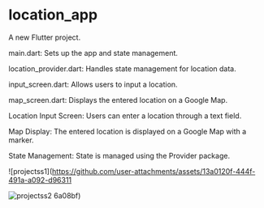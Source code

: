 # location_app

A new Flutter project.

main.dart: Sets up the app and state management.

location_provider.dart: Handles state management for location data.

input_screen.dart: Allows users to input a location.

map_screen.dart: Displays the entered location on a Google Map.

Location Input Screen: Users can enter a location through a text field.

Map Display: The entered location is displayed on a Google Map with a marker.

State Management: State is managed using the Provider package.

![projectss1](https://github.com/user-attachments/assets/13a0120f-444f-491a-a092-d96311

![projectss2](https://github.com/user-attachments/assets/760bdeeb-d999-4175-a828-5a8f6baf723a)
6a08bf)
